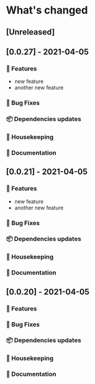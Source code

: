 # What's changed

## [Unreleased]

## [0.0.27] - 2021-04-05

### :telescope: Features

* new feature
* another new feature

### :ant: Bug Fixes

### :package: Dependencies updates

### :broom: Housekeeping

### :memo: Documentation


## [0.0.21] - 2021-04-05

### :telescope: Features

* new feature
* another new feature

### :ant: Bug Fixes

### :package: Dependencies updates

### :broom: Housekeeping

### :memo: Documentation

## [0.0.20] - 2021-04-05 

### :telescope: Features

### :ant: Bug Fixes

### :package: Dependencies updates

### :broom: Housekeeping

### :memo: Documentation
